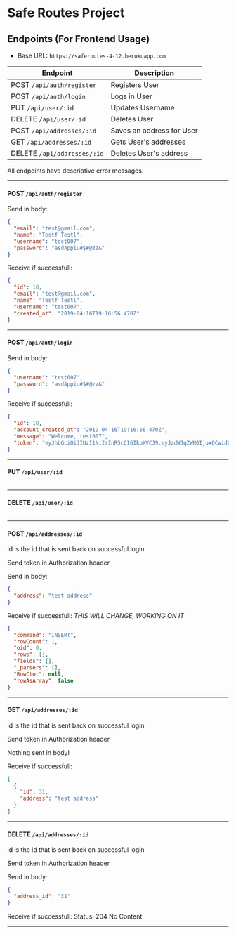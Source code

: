 # Safe Routes Project

## Endpoints (For Frontend Usage)

- Base URL: `https://saferoutes-4-12.herokuapp.com`

| Endpoint                    | Description               |
| --------------------------- | ------------------------- |
| POST `/api/auth/register`   | Registers User            |
| POST `/api/auth/login`      | Logs in User              |
| PUT `/api/user/:id`         | Updates Username          |
| DELETE `/api/user/:id`      | Deletes User              |
| POST `/api/addresses/:id`   | Saves an address for User |
| GET `/api/addresses/:id`    | Gets User's addresses     |
| DELETE `/api/addresses/:id` | Deletes User's address    |

All endpoints have descriptive error messages.

---

#### POST `/api/auth/register`

Send in body:

```json
{
  "email": "test@gmail.com",
  "name": "Testf Testl",
  "username": "test007",
  "password": "asdAppiu#$#@zz&"
}
```

Receive if successfull:

```json
{
  "id": 18,
  "email": "test@gmail.com",
  "name": "Testf Testl",
  "username": "test007",
  "created_at": "2019-04-16T19:16:56.470Z"
}
```

---

#### POST `/api/auth/login`

Send in body:

```json
{
  "username": "test007",
  "password": "asdAppiu#$#@zz&"
}
```

Receive if successfull:

```json
{
  "id": 18,
  "account_created_at": "2019-04-16T19:16:56.470Z",
  "message": "Welcome, test007",
  "token": "eyJhbGciOiJIUzI1NiIsInR5cCI6IkpXVCJ9.eyJzdWJqZWN0IjoxOCwidXNlciI6InRlc3QwMDciLCJpYXQiOjE1NTU0NDI2OTcsImV4cCI6MTU1NTUyOTA5N30.2-1CNnh-FRZ8HzVGj1ji2iHAu3YESqxlwQZQNp_nZaQ"
}
```

---

#### PUT `/api/user/:id`

```json

```

---

#### DELETE `/api/user/:id`

```json

```

---

#### POST `/api/addresses/:id`

id is the id that is sent back on successful login

Send token in Authorization header

Send in body:

```json
{
  "address": "test address"
}
```

Receive if successfull: _THIS WILL CHANGE, WORKING ON IT_

```json
{
  "command": "INSERT",
  "rowCount": 1,
  "oid": 0,
  "rows": [],
  "fields": [],
  "_parsers": [],
  "RowCtor": null,
  "rowAsArray": false
}
```

---

#### GET `/api/addresses/:id`

id is the id that is sent back on successful login

Send token in Authorization header

Nothing sent in body!

Receive if successfull:

```json
[
  {
    "id": 31,
    "address": "test address"
  }
]
```

---

#### DELETE `/api/addresses/:id`

id is the id that is sent back on successful login

Send token in Authorization header

Send in body:

```json
{
  "address_id": "31"
}
```

Receive if successfull: Status: 204 No Content

---
